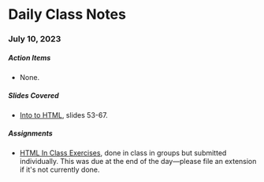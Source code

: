 # Daily Class Notes

### July 10, 2023

##### Action Items

- None.

##### Slides Covered

- [Into to HTML](https://www.canva.com/design/DAFloBTAiWE/VvNgsHnApTDW_G4oqh4LJQ/edit), slides 53-67.

##### Assignments

- [HTML In Class Exercises](https://github.com/AnnieCannons/html-in-class-exercises), done in class in groups but submitted individually. This was due at the end of the day—please file an extension if it's not currently done.
